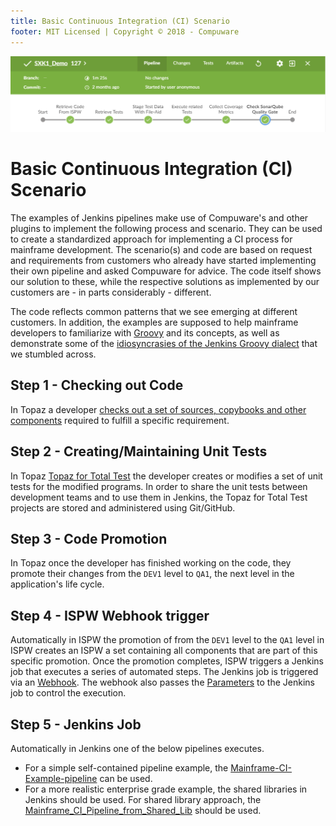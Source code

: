 ```yaml
---
title: Basic Continuous Integration (CI) Scenario
footer: MIT Licensed | Copyright © 2018 - Compuware
---
```


![Toolchain](../pipelines/images/jenkins_pipeline2.png)

# Basic Continuous Integration (CI) Scenario

The examples of Jenkins pipelines make use of Compuware's and other plugins to implement the following process and scenario. They can be used to create a standardized approach for implementing a CI process for mainframe development. The scenario(s) and code are based on request and requirements from customers who already have started implementing their own pipeline and asked Compuware for advice. The code itself shows our solution to these, while the respective solutions as implemented by our customers are - in parts considerably - different.

The code reflects common patterns that we see emerging at different customers. In addition, the examples are supposed to help mainframe developers to familiarize with [Groovy](http://groovy-lang.org/documentation.html) and its concepts, as well as demonstrate some of the [idiosyncrasies of the Jenkins Groovy dialect](../guidelines/jenkins_groovy) that we stumbled across.

## Step 1 - Checking out Code
In Topaz a developer [checks out a set of sources, copybooks and other components](../guidelines/ispw_setup.md) required to fulfill a specific requirement.

## Step 2 -  Creating/Maintaining Unit Tests
In Topaz [Topaz for Total Test](../guidelines/ttt_scenario.md) the developer creates or modifies a set of unit tests for the modified programs. In order to share the unit tests between development teams and to use them in Jenkins, the Topaz for Total Test projects are stored and administered using Git/GitHub.

## Step 3 - Code Promotion
In Topaz once the developer has finished working on the code, they promote their changes from the `DEV1` level to `QA1`, the next level in the application's life cycle.
  
## Step 4 - ISPW Webhook trigger
Automatically in ISPW the promotion of from the `DEV1` level to the `QA1` level in ISPW creates an ISPW a set containing all components that are part of this specific promotion.  Once the promotion completes, ISPW triggers a Jenkins job that executes a series of automated steps.  The Jenkins job is triggered via an [Webhook](../tool_configuration/webhook_setup.md).  The webhook also passes the [Parameters](../advanced_pipelines/parameters.md) to the Jenkins job to control the execution.

## Step 5 - Jenkins Job
Automatically in Jenkins one of the below pipelines executes.  
  - For a simple self-contained pipeline example, the [Mainframe-CI-Example-pipeline](../pipelines/basic_example_pipeline.md) can be used.  
  - For a more realistic enterprise grade example, the shared libraries in Jenkins should be used.  For shared library approach, the [Mainframe_CI_Pipeline_from_Shared_Lib](../advanced_pipelines/readme.md#mainframe-ci-pipeline-from-shared-lib) should be used.